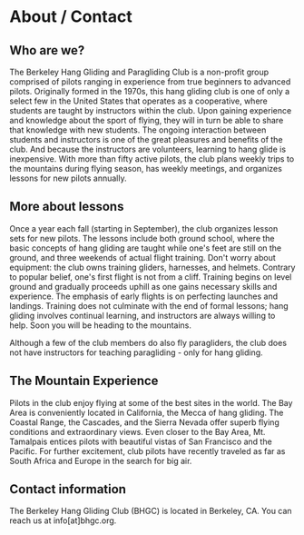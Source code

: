 # About / Contact

## Who are we?

The Berkeley Hang Gliding and Paragliding Club is a non-profit group
comprised of pilots ranging in experience from true beginners to
advanced pilots. Originally formed in the 1970s, this hang gliding club
is one of only a select few in the United States that operates as a
cooperative, where students are taught by instructors within the club.
Upon gaining experience and knowledge about the sport of flying, they
will in turn be able to share that knowledge with new students. The
ongoing interaction between students and instructors is one of the great
pleasures and benefits of the club. And because the instructors are
volunteers, learning to hang glide is inexpensive. With more than fifty
active pilots, the club plans weekly trips to the mountains during
flying season, has weekly meetings, and organizes lessons for new pilots
annually.

## More about lessons

Once a year each fall (starting in September), the club organizes lesson
sets for new pilots. The lessons include both ground school, where the
basic concepts of hang gliding are taught while one's feet are still on
the ground, and three weekends of actual flight training. Don't worry
about equipment: the club owns training gliders, harnesses, and helmets.
Contrary to popular belief, one's first flight is not from a cliff.
Training begins on level ground and gradually proceeds uphill as one
gains necessary skills and experience. The emphasis of early flights is
on perfecting launches and landings. Training does not culminate with
the end of formal lessons; hang gliding involves continual learning, and
instructors are always willing to help. Soon you will be heading to the
mountains.

Although a few of the club members do also fly paragliders, the club
does not have instructors for teaching paragliding - only for hang
gliding.


## The Mountain Experience

Pilots in the club enjoy flying at some of the best sites in the world.
The Bay Area is conveniently located in California, the Mecca of hang
gliding. The Coastal Range, the Cascades, and the Sierra Nevada offer
superb flying conditions and extraordinary views. Even closer to the Bay
Area, Mt. Tamalpais entices pilots with beautiful vistas of San
Francisco and the Pacific. For further excitement, club pilots have
recently traveled as far as South Africa and Europe in the search for
big air.


## Contact information

The Berkeley Hang Gliding Club (BHGC) is located in Berkeley, CA. You
can reach us at info[at]bhgc.org.
